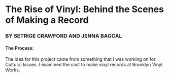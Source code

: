 <h1>The Rise of Vinyl: Behind the Scenes of Making a Record</h1>
<h3>BY SETRIGE CRAWFORD AND JENNA BAGCAL</h3>
<h4>The Process:</h4>
<p>The idea for this project came from something that I was working on for Cultural Issues. I examined the cost to make vinyl records at Brooklyn Vinyl Works.</p>
